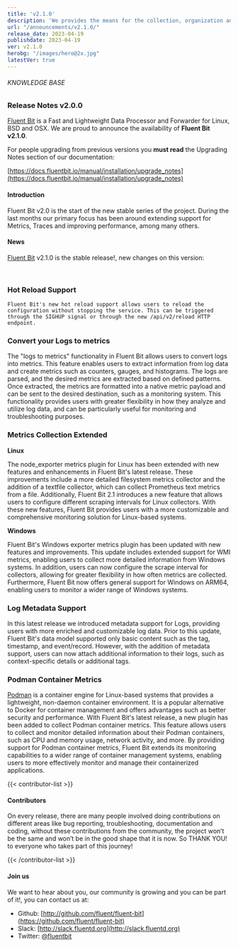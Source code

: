 ```yaml
---
title: 'v2.1.0'
description: 'We provides the means for the collection, organization and computerized retrieval of knowledgeand Lightweight Data Forwarder for Linux, BSD, macOS and Windows.'
url: "/announcements/v2.1.0/"
release_date: 2023-04-19
publishdate: 2023-04-19
ver: v2.1.0
herobg: "/images/hero@2x.jpg"
latestVer: true
---
```


###### KNOWLEDGE BASE

### Release Notes v2.0.0

[Fluent Bit](https://fluentbit.io) is a Fast and Lightweight Data Processor and Forwarder for Linux, BSD and OSX. We are proud to announce the availability of **Fluent Bit v2.1.0**.

For people upgrading from previous versions you **must read** the Upgrading Notes section of our documentation:

[https://docs.fluentbit.io/manual/installation/upgrade_notes](https://docs.fluentbit.io/manual/installation/upgrade_notes)

#### Introduction

Fluent Bit v2.0 is the start of the new stable series of the project. During the last months our primary focus has been around extending support for Metrics, Traces and improving performance, among many others.

#### News

[Fluent Bit](https://fluentbit.io) v2.1.0 is the stable release!, new changes on this version:

<br>

### Hot Reload Support
    Fluent Bit's new hot reload support allows users to reload the configuration without stopping the service. This can be triggered through the SIGHUP signal or through the new /api/v2/reload HTTP endpoint.

### Convert your Logs to metrics

The "logs to metrics" functionality in Fluent Bit allows users to convert logs into metrics. This feature enables users to extract information from log data and create metrics such as counters, gauges, and histograms. The logs are parsed, and the desired metrics are extracted based on defined patterns. Once extracted, the metrics are formatted into a native metric payload and can be sent to the desired destination, such as a monitoring system. This functionality provides users with greater flexibility in how they analyze and utilize log data, and can be particularly useful for monitoring and troubleshooting purposes.

### Metrics Collection Extended

__Linux__

The node_exporter metrics plugin for Linux has been extended with new features and enhancements in Fluent Bit's latest release. These improvements include a more detailed filesystem metrics collector and the addition of a textfile collector, which can collect Prometheus text metrics from a file. Additionally, Fluent Bit 2.1 introduces a new feature that allows users to configure different scraping intervals for Linux collectors. With these new features, Fluent Bit provides users with a more customizable and comprehensive monitoring solution for Linux-based systems.

__Windows__

Fluent Bit's Windows exporter metrics plugin has been updated with new features and improvements. This update includes extended support for WMI metrics, enabling users to collect more detailed information from Windows systems. In addition, users can now configure the scrape interval for collectors, allowing for greater flexibility in how often metrics are collected. Furthermore, Fluent Bit now offers general support for Windows on ARM64, enabling users to monitor a wider range of Windows systems.

### Log Metadata Support

In this latest release we introduced metadata support for Logs, providing users with more enriched and customizable log data. Prior to this update, Fluent Bit's data model supported only basic content such as the tag, timestamp, and event/record. However, with the addition of metadata support, users can now attach additional information to their logs, such as context-specific details or additional tags.

### Podman Container Metrics

[Podman](https://podman.io) is a container engine for Linux-based systems that provides a lightweight, non-daemon container environment. It is a popular alternative to Docker for container management and offers advantages such as better security and performance. With Fluent Bit's latest release, a new plugin has been added to collect Podman container metrics. This feature allows users to collect and monitor detailed information about their Podman containers, such as CPU and memory usage, network activity, and more. By providing support for Podman container metrics, Fluent Bit extends its monitoring capabilities to a wider range of container management systems, enabling users to more effectively monitor and manage their containerized applications.

{{< contributor-list >}}
#### Contributors

On every release, there are many people involved doing contributions on different areas like bug reporting, troubleshooting, documentation and coding, without these contributions from the community, the project won’t be the same and won’t be in the good shape that it is now. So THANK YOU! to everyone who takes part of this journey!

{{< /contributor-list >}}

#### Join us

We want to hear about you, our community is growing and you can be part of it!, you can contact us at:

* Github: [http://github.com/fluent/fluent-bit](https://github.com/fluent/fluent-bit)
* Slack: [http://slack.fluentd.org](http://slack.fluentd.org)
* Twitter: [@fluentbit](https://twitter.com/fluentbit)
